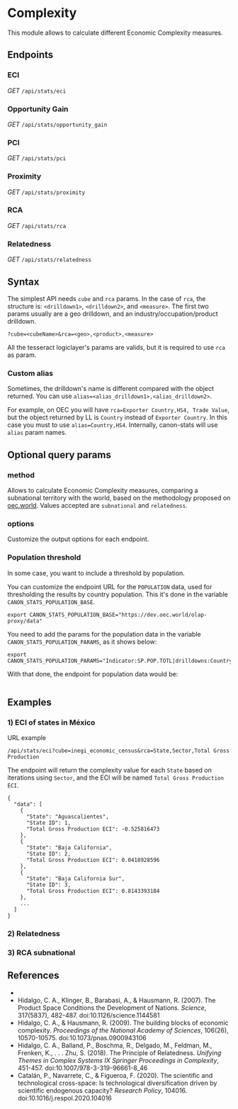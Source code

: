 # Complexity
This module allows to calculate different Economic Complexity measures.

## Endpoints

### ECI 
*GET* `/api/stats/eci`

### Opportunity Gain 
*GET* `/api/stats/opportunity_gain`

### PCI
*GET* `/api/stats/pci`

### Proximity
*GET* `/api/stats/proximity`

### RCA
*GET* `/api/stats/rca`

### Relatedness
*GET* `/api/stats/relatedness`

## Syntax

The simplest API needs `cube` and `rca` params. In the case of `rca`, the structure is: `<drilldown1>`, `<drilldown2>`, and `<measure>`. The first two params usually are a geo drilldown, and an industry/occupation/product drilldown.
```
?cube=<cubeName>&rca=<geo>,<product>,<measure>
```
All the tesseract logiclayer's params are valids, but it is required to use `rca` as param.

### Custom alias
Sometimes, the drilldown's name is different compared with the object returned. You can use `alias=<alias_drilldown1>,<alias_drilldown2>`.

For example, on OEC you will have `rca=Exporter Country,HS4, Trade Value`, but the object returned by LL is `Country` instead of `Exporter Country`. In this case you must to use `alias=Country,HS4`. Internally, canon-stats will use `alias` param names.

## Optional query params

### method
Allows to calculate Economic Complexity measures, comparing a subnational territory with the world, based on the methodology proposed on [oec.world](). Values accepted are `subnational` and `relatedness`.

### options
Customize the output options for each endpoint.

### Population threshold

In some case, you want to include a threshold by population.

You can customize the endpoint URL for the `POPULATION` data, used for thresholding the results by country population. This it's done in the variable `CANON_STATS_POPULATION_BASE`.

```
export CANON_STATS_POPULATION_BASE="https://dev.oec.world/olap-proxy/data"
```

You need to add the params for the population data in the variable `CANON_STATS_POPULATION_PARAMS`, as it shows below:

```
export CANON_STATS_POPULATION_PARAMS="Indicator:SP.POP.TOTL|drilldowns:Country|measures:Measure|cube:indicators_i_wdi_a"
```

With that done, the endpoint for population data would be:
```

```
## Examples

### 1) ECI of states in México

URL example
```
/api/stats/eci?cube=inegi_economic_census&rca=State,Sector,Total Gross Production
```

The endpoint will return the complexity value for each `State` based on iterations using `Sector`, and the ECI will be named `Total Gross Production ECI`.

```
{
  "data": [
    {
      "State": "Aguascalientes",
      "State ID": 1,
      "Total Gross Production ECI": -0.525816473
    },
    {
      "State": "Baja California",
      "State ID": 2,
      "Total Gross Production ECI": 0.0418928596
    },
    {
      "State": "Baja California Sur",
      "State ID": 3,
      "Total Gross Production ECI": 0.8143393184
    },
    ...
  ]
}
```

### 2) Relatedness 

### 3) RCA subnational 




## References

* 
* Hidalgo, C. A., Klinger, B., Barabasi, A., &amp; Hausmann, R. (2007). The Product Space Conditions the Development of Nations. _Science_, 317(5837), 482-487. doi:10.1126/science.1144581
* Hidalgo, C. A., &amp; Hausmann, R. (2009). The building blocks of economic complexity. _Proceedings of the National Academy of Sciences_, 106(26), 10570-10575. doi:10.1073/pnas.0900943106
* Hidalgo, C. A., Balland, P., Boschma, R., Delgado, M., Feldman, M., Frenken, K., . . . Zhu, S. (2018). The Principle of Relatedness. _Unifying Themes in Complex Systems IX Springer Proceedings in Complexity_, 451-457. doi:10.1007/978-3-319-96661-8_46
* Catalán, P., Navarrete, C., &amp; Figueroa, F. (2020). The scientific and technological cross-space: Is technological diversification driven by scientific endogenous capacity? _Research Policy_, 104016. doi:10.1016/j.respol.2020.104016
